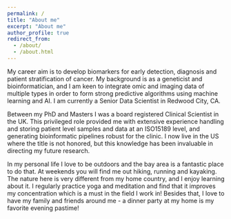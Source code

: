 ```yaml
---
permalink: /
title: "About me"
excerpt: "About me"
author_profile: true
redirect_from: 
  - /about/
  - /about.html
---
```


My career aim is to develop biomarkers for early detection, diagnosis and patient stratification of cancer.  My background is as a geneticist and bioinformatician, and I am keen to integrate omic and imaging data of multiple types in order to form strong predictive algorithms using machine learning and AI. I am currently a Senior Data Scientist in Redwood City, CA.

Between my PhD and Masters I was a board registered Clinical Scientist in the UK. This privileged role provided me with extensive experience handling and storing patient level samples and data at an ISO15189 level, and generating bioinformatic pipelines robust for the clinic. I now live in the US where the title is not honored, but this knowledge has been invaluable in directing my future research. 

In my personal life I love to be outdoors and the bay area is a fantastic place to do that. At weekends you will find me out hiking, running and kayaking. The nature here is very different from my home country, and I enjoy learning about it. I regularly practice yoga and meditation and find that it improves my concentration which is a must in the field I work in! Besides that, I love to have my family and friends around me - a dinner party at my home is my favorite evening pastime!
